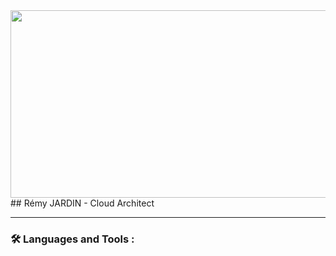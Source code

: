 <div align="center">
  <img src="https://media.tenor.com/q2OzJBeKKC8AAAAC/mountains-clouds.gif" width="600" height="300"/>
</div>
## Rémy JARDIN - Cloud Architect

---

### :hammer_and_wrench: Languages and Tools :
